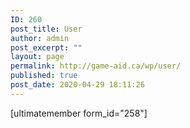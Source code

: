 ```yaml
---
ID: 260
post_title: User
author: admin
post_excerpt: ""
layout: page
permalink: http://game-aid.ca/wp/user/
published: true
post_date: 2020-04-29 18:11:26
---
```

[ultimatemember form_id="258"]